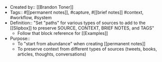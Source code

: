 - Created by:: [[Brandon Toner]]
- Tags:: #[[permanent notes]], #capture, #[[brief notes]] #context, #workflow, #system
- Definition:: "Set "paths" for various types of sources to add to the [[Slipbox]] to preserve SOURCE, CONTEXT, BRIEF NOTES, and TAGS"
    - Follow that block reference for [[Examples]]
- Purpose:: 
    - To "start from abundance" when creating [[permanent notes]]
    - To preserve context from different types of sources (tweets, books, articles, thoughts, conversations)
